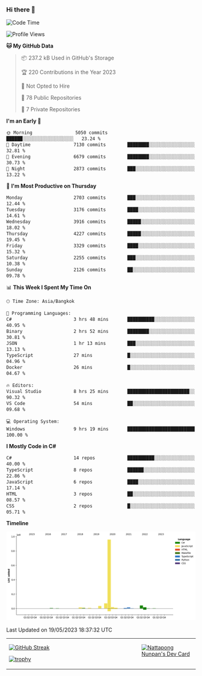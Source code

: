 ### Hi there 👋

<!--START_SECTION:waka-->
![Code Time](http://img.shields.io/badge/Code%20Time-574%20hrs%2024%20mins-blue)

![Profile Views](http://img.shields.io/badge/Profile%20Views-0-blue)

**🐱 My GitHub Data** 

> 📦 237.2 kB Used in GitHub's Storage 
 > 
> 🏆 220 Contributions in the Year 2023
 > 
> 🚫 Not Opted to Hire
 > 
> 📜 78 Public Repositories 
 > 
> 🔑 7 Private Repositories 
 > 
**I'm an Early 🐤** 

```text
🌞 Morning                5050 commits        ██████░░░░░░░░░░░░░░░░░░░   23.24 % 
🌆 Daytime                7130 commits        ████████░░░░░░░░░░░░░░░░░   32.81 % 
🌃 Evening                6679 commits        ████████░░░░░░░░░░░░░░░░░   30.73 % 
🌙 Night                  2873 commits        ███░░░░░░░░░░░░░░░░░░░░░░   13.22 % 
```
📅 **I'm Most Productive on Thursday** 

```text
Monday                   2703 commits        ███░░░░░░░░░░░░░░░░░░░░░░   12.44 % 
Tuesday                  3176 commits        ████░░░░░░░░░░░░░░░░░░░░░   14.61 % 
Wednesday                3916 commits        █████░░░░░░░░░░░░░░░░░░░░   18.02 % 
Thursday                 4227 commits        █████░░░░░░░░░░░░░░░░░░░░   19.45 % 
Friday                   3329 commits        ████░░░░░░░░░░░░░░░░░░░░░   15.32 % 
Saturday                 2255 commits        ███░░░░░░░░░░░░░░░░░░░░░░   10.38 % 
Sunday                   2126 commits        ██░░░░░░░░░░░░░░░░░░░░░░░   09.78 % 
```


📊 **This Week I Spent My Time On** 

```text
🕑︎ Time Zone: Asia/Bangkok

💬 Programming Languages: 
C#                       3 hrs 48 mins       ██████████░░░░░░░░░░░░░░░   40.95 % 
Binary                   2 hrs 52 mins       ████████░░░░░░░░░░░░░░░░░   30.81 % 
JSON                     1 hr 13 mins        ███░░░░░░░░░░░░░░░░░░░░░░   13.13 % 
TypeScript               27 mins             █░░░░░░░░░░░░░░░░░░░░░░░░   04.96 % 
Docker                   26 mins             █░░░░░░░░░░░░░░░░░░░░░░░░   04.67 % 

🔥 Editors: 
Visual Studio            8 hrs 25 mins       ███████████████████████░░   90.32 % 
VS Code                  54 mins             ██░░░░░░░░░░░░░░░░░░░░░░░   09.68 % 

💻 Operating System: 
Windows                  9 hrs 19 mins       █████████████████████████   100.00 % 
```

**I Mostly Code in C#** 

```text
C#                       14 repos            ██████████░░░░░░░░░░░░░░░   40.00 % 
TypeScript               8 repos             ██████░░░░░░░░░░░░░░░░░░░   22.86 % 
JavaScript               6 repos             ████░░░░░░░░░░░░░░░░░░░░░   17.14 % 
HTML                     3 repos             ██░░░░░░░░░░░░░░░░░░░░░░░   08.57 % 
CSS                      2 repos             █░░░░░░░░░░░░░░░░░░░░░░░░   05.71 % 
```



**Timeline**

![Lines of Code chart](https://raw.githubusercontent.com/aixasz/aixasz/main/assets/bar_graph.png)


 Last Updated on 19/05/2023 18:37:32 UTC
<!--END_SECTION:waka-->

<table>
<tr>
<td width="70%" valign="top">
 
 [![GitHub Streak](http://github-readme-streak-stats.herokuapp.com?user=aixasz&theme=github-dark&hide_border=true&date_format=%5BY%20%5DM%20j)](https://git.io/streak-stats)

 [![trophy](https://github-profile-trophy.vercel.app/?username=aixasz&theme=onedark)](https://github.com/ryo-ma/github-profile-trophy)
 </td>
<td width="30%" valign="top">
 
<a href="https://app.daily.dev/aixasz"><img src="https://api.daily.dev/devcards/403207936e6547c9a85ea449e9f3abe8.png?r=re8" alt="Nattapong Nunpan's Dev Card"/></a>

 </td>
</tr>
</table>
 
